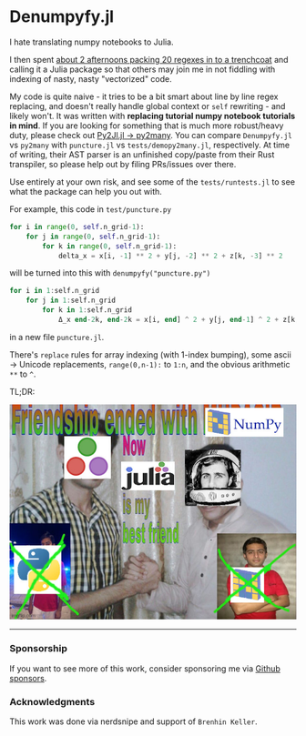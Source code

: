 # Denumpyfy.jl

I hate translating numpy notebooks to Julia.

I then spent [about 2 afternoons packing 20 regexes in to a trenchcoat](https://xkcd.com/1205/) and calling it a Julia package so that others may join me in not fiddling with indexing of nasty, nasty "vectorized" code.

My code is quite naive - it tries to be a bit smart about line by line regex replacing, and doesn't really handle global context or `self` rewriting - and likely won't. It was written with **replacing tutorial numpy notebook tutorials in mind**. If you are looking for something that is much more robust/heavy duty, please check out [Py2Jl.jl -> py2many](https://github.com/adsharma/py2many). You can compare `Denumpyfy.jl` vs `py2many` with `puncture.jl` vs `tests/demopy2many.jl`, respectively. At time of writing, their AST parser is an unfinished copy/paste from their Rust transpiler, so please help out by filing PRs/issues over there.

Use entirely at your own risk, and see some of the `tests/runtests.jl` to see what the package can help you out with.

For example, this code in `test/puncture.py` 
```python
for i in range(0, self.n_grid-1):
    for j in range(0, self.n_grid-1):
        for k in range(0, self.n_grid-1):
            delta_x = x[i, -1] ** 2 + y[j, -2] ** 2 + z[k, -3] ** 2
```
will be turned into this with `denumpyfy("puncture.py")`
```julia
for i in 1:self.n_grid
    for j in 1:self.n_grid
        for k in 1:self.n_grid
            Δ_x end-2k, end-2k = x[i, end] ^ 2 + y[j, end-1] ^ 2 + z[k, end-2] ^ 2
```
in a new file `puncture.jl`.

There's `replace` rules for array indexing (with 1-index bumping), some ascii -> Unicode replacements, `range(0,n-1):` to `1:n`, and the obvious arithmetic `**` to `^`.

TL;DR:

![You should be sponsoring me not reading this](friendshipendedwithnumpy.jpg "No more need for vectorized code")

-----

### Sponsorship

If you want to see more of this work, consider sponsoring me via [Github sponsors](https://github.com/sponsors/miguelraz/).

### Acknowledgments

This work was done via nerdsnipe and support of `Brenhin Keller`.

